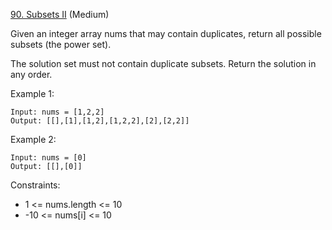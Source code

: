 [90. Subsets II](https://leetcode.com/problems/subsets-ii/) (Medium)

Given an integer array nums that may contain duplicates, return all possible subsets (the power set).

The solution set must not contain duplicate subsets. Return the solution in any order.

Example 1:
```
Input: nums = [1,2,2]
Output: [[],[1],[1,2],[1,2,2],[2],[2,2]]
```

Example 2:
```
Input: nums = [0]
Output: [[],[0]]
```

Constraints:
- 1 <= nums.length <= 10
- -10 <= nums[i] <= 10
